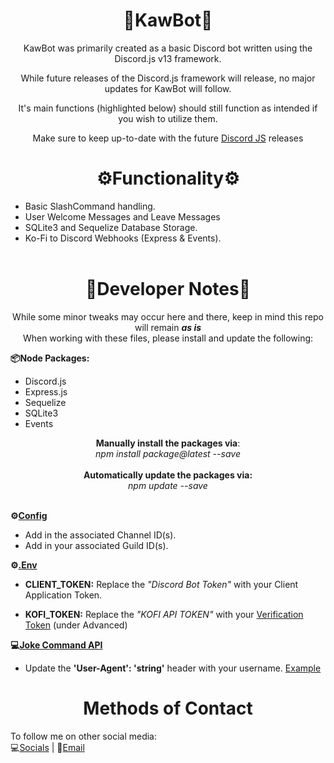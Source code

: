 <div align="center">
  <center><h1>🤖KawBot🤖</h1></center>
</div>
<div align="center"><center>
<p>KawBot was primarily created as a basic Discord bot written using the Discord.js v13 framework. <br>

While future releases of the Discord.js framework will release, no major updates for KawBot will follow.

It's main functions (highlighted below) should still function as intended if you wish to utilize them.

Make sure to keep up-to-date with the future [Discord JS](https://discord.js.org/) releases
</p></center></div>

<div align="center">
  <center><h1>⚙Functionality⚙</h1></center>
</div>

- Basic SlashCommand handling.<br> 
- User Welcome Messages and Leave Messages<br>
- SQLite3 and Sequelize Database Storage.<br> 
- Ko-Fi to Discord Webhooks (Express & Events).<br><br>


<div align="center">
  <center><h1>📝Developer Notes📝</h1></center>
</div>

<div align="center"><center><p> 
While some minor tweaks may occur here and there, keep in mind this repo will remain <b><i>as is</i></b><br>
When working with these files, please install and update the following:</p></center></div>

<b>📦Node Packages:</b>
- Discord.js 
- Express.js
- Sequelize
- SQLite3
- Events
<div align="center"><center><p> 

<b>Manually install the packages via</b>: <br><i>npm install package@latest --save</i> 
<br><br><b>Automatically update the packages via:</b> <br><i>npm update --save </i> <br><br>
</p></center></div>

<b>⚙[Config](https://github.com/Krowatic/KawBot/blob/main/config.json) </b>

- Add in the associated Channel ID(s).
- Add in your associated Guild ID(s).

<b>⚙[.Env](https://github.com/Krowatic/KawBot/blob/main/.env)</b>

- <b>CLIENT_TOKEN:</b> Replace the <i>"Discord Bot Token"</i> with your Client Application Token.

- <b>KOFI_TOKEN:</b> Replace the <i>"KOFI API TOKEN"</i> with your [Verification Token](https://ko-fi.com/manage/webhooks?src=sidemenu) (under Advanced)

<b>💻[Joke Command API](https://github.com/Krowatic/KawBot/blob/main/SlashCommands/joke.js)</b>

- Update the <b>'User-Agent': 'string'</b> header with your username. [Example](https://icanhazdadjoke.com/api#custom-user-agent)

<div align="center">
  <center><h1> Methods of Contact</h1></center>
</div>

To follow me on other social media:<br>
💻[Socials](https://campsite.bio/krowatic 'https://campsite.bio/krowatic') | 📧[Email](mailto:krowatic@gmail.com?subject=[GitHub]%20KawBot%20Source%20Code 'Source Code Contact')
